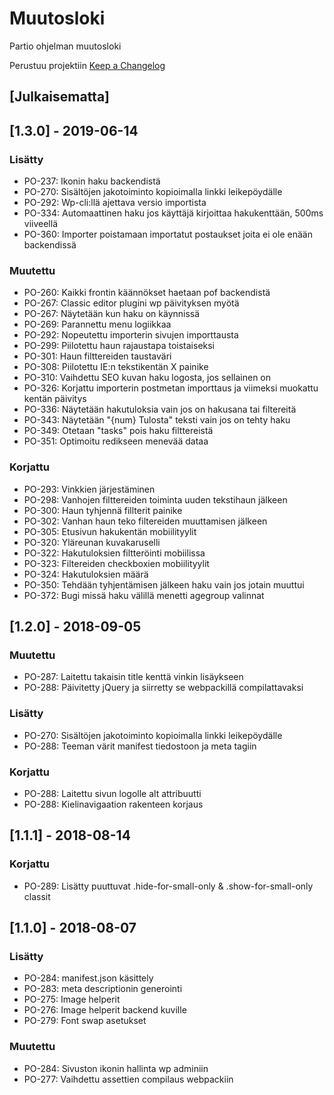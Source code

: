 # Muutosloki
Partio ohjelman muutosloki

Perustuu projektiin [Keep a Changelog](http://keepachangelog.com/en/1.0.0/)

## [Julkaisematta]

## [1.3.0] - 2019-06-14

### Lisätty
- PO-237: Ikonin haku backendistä
- PO-270: Sisältöjen jakotoiminto kopioimalla linkki leikepöydälle
- PO-292: Wp-cli:llä ajettava versio importista
- PO-334: Automaattinen haku jos käyttäjä kirjoittaa hakukenttään, 500ms viiveellä
- PO-360: Importer poistamaan importatut postaukset joita ei ole enään backendissä

### Muutettu
- PO-260: Kaikki frontin käännökset haetaan pof backendistä
- PO-267: Classic editor plugini wp päivityksen myötä
- PO-267: Näytetään kun haku on käynnissä
- PO-269: Parannettu menu logiikkaa
- PO-292: Nopeutettu importerin sivujen importtausta
- PO-299: Piilotettu haun rajaustapa toistaiseksi
- PO-301: Haun filttereiden taustaväri
- PO-308: Piilotettu IE:n tekstikentän X painike
- PO-310: Vaihdettu SEO kuvan haku logosta, jos sellainen on
- PO-326: Korjattu importerin postmetan importtaus ja viimeksi muokattu kentän päivitys
- PO-336: Näytetään hakutuloksia vain jos on hakusana tai filtereitä
- PO-343: Näytetään "{num} Tulosta" teksti vain jos on tehty haku
- PO-349: Otetaan "tasks" pois haku filttereistä
- PO-351: Optimoitu redikseen menevää dataa

### Korjattu
- PO-293: Vinkkien järjestäminen
- PO-298: Vanhojen filttereiden toiminta uuden tekstihaun jälkeen
- PO-300: Haun tyhjennä fillterit painike
- PO-302: Vanhan haun teko filtereiden muuttamisen jälkeen
- PO-305: Etusivun hakukentän mobiilityylit
- PO-320: Yläreunan kuvakaruselli
- PO-322: Hakutuloksien filtteröinti mobiilissa
- PO-323: Filtereiden checkboxien mobiilityylit
- PO-324: Hakutuloksien määrä
- PO-350: Tehdään tyhjentämisen jälkeen haku vain jos jotain muuttui
- PO-372: Bugi missä haku välillä menetti agegroup valinnat

## [1.2.0] - 2018-09-05

### Muutettu
- PO-287: Laitettu takaisin title kenttä vinkin lisäykseen
- PO-288: Päivitetty jQuery ja siirretty se webpackillä compilattavaksi

### Lisätty
- PO-270: Sisältöjen jakotoiminto kopioimalla linkki leikepöydälle
- PO-288: Teeman värit manifest tiedostoon ja meta tagiin

### Korjattu
- PO-288: Laitettu sivun logolle alt attribuutti
- PO-288: Kielinavigaation rakenteen korjaus

## [1.1.1] - 2018-08-14

### Korjattu
- PO-289: Lisätty puuttuvat .hide-for-small-only & .show-for-small-only classit

## [1.1.0] - 2018-08-07

### Lisätty
- PO-284: manifest.json käsittely
- PO-283: meta descriptionin generointi
- PO-275: Image helperit
- PO-276: Image helperit backend kuville
- PO-279: Font swap asetukset

### Muutettu
- PO-284: Sivuston ikonin hallinta wp adminiin
- PO-277: Vaihdettu assettien compilaus webpackiin